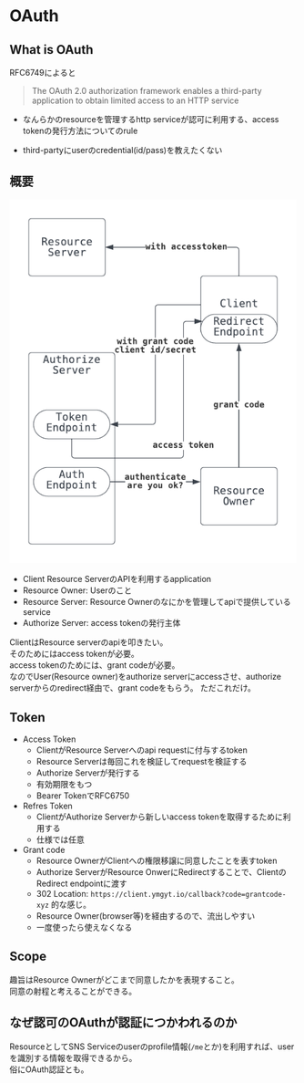 # OAuth

## What is OAuth

RFC6749によると

> The OAuth 2.0 authorization framework enables a third-party application to obtain limited access to an HTTP service


* なんらかのresourceを管理するhttp serviceが認可に利用する、access tokenの発行方法についてのrule

* third-partyにuserのcredential(id/pass)を教えたくない



## 概要

![OAuth flow](./images/oauth-overview.png)


* Client Resource ServerのAPIを利用するapplication
* Resource Owner: Userのこと
* Resource Server: Resource Ownerのなにかを管理してapiで提供しているservice
* Authorize Server: access tokenの発行主体

ClientはResource serverのapiを叩きたい。  
そのためにはaccess tokenが必要。  
access tokenのためには、grant codeが必要。  
なのでUser(Resource owner)をauthorize serverにaccessさせ、authorize serverからのredirect経由で、grant codeをもらう。
ただこれだけ。

## Token

* Access Token
  * ClientがResource Serverへのapi requestに付与するtoken
  * Resource Serverは毎回これを検証してrequestを検証する
  * Authorize Serverが発行する
  * 有効期限をもつ
  * Bearer TokenでRFC6750
* Refres Token
  * ClientがAuthorize Serverから新しいaccess tokenを取得するために利用する
  * 仕様では任意
* Grant code
  * Resource OwnerがClientへの権限移譲に同意したことを表すtoken
  * Authorize ServerがResource OnwerにRedirectすることで、ClientのRedirect endpointに渡す
  * 302 Location: `https://client.ymgyt.io/callback?code=grantcode-xyz` 的な感じ。
  * Resource Owner(browser等)を経由するので、流出しやすい
  * 一度使ったら使えなくなる


## Scope

趣旨はResource Ownerがどこまで同意したかを表現すること。  
同意の射程と考えることができる。

## なぜ認可のOAuthが認証につかわれるのか

ResourceとしてSNS Serviceのuserのprofile情報(`/me`とか)を利用すれば、userを識別する情報を取得できるから。  
俗にOAuth認証とも。
